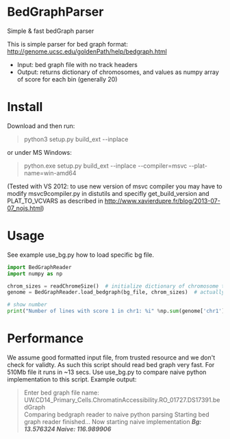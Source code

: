 BedGraphParser
==============

Simple &amp; fast bedGraph parser

This is simple parser for bed graph format: http://genome.ucsc.edu/goldenPath/help/bedgraph.html

* Input: bed graph file with no track headers
* Output: returns dictionary of chromosomes, and values as numpy array of score for each bin (generally 20)

# Install
Download and then run:
> python3 setup.py build_ext --inplace

or under MS Windows:
> python.exe setup.py build_ext --inplace --compiler=msvc --plat-name=win-amd64

(Tested with VS 2012: to use new version of msvc compiler you may have to modify msvc9compiler.py in distutils and specifly get_build_version and PLAT_TO_VCVARS as described in http://www.xavierdupre.fr/blog/2013-07-07_nojs.html)

# Usage
See example use_bg.py how to load specific bg file.
```python
import BedGraphReader 
import numpy as np

chrom_sizes = readChromeSize()  # initialize dictionary of chromosome to chromosome size
genome = BedGraphReader.load_bedgraph(bg_file, chrom_sizes)  # actually read bed graph file

# show number
print("Number of lines with score 1 in chr1: %i" %np.sum(genome['chr1']==1))
```

# Performance
We assume good formatted input file, from trusted resource and we don't check for validty. As such this script should read bed graph very fast.
For 510Mb file it runs in ~13 secs.
Use use_bg.py to compare naive python implementation to this script. 
Example output:

>Enter bed graph file name: UW.CD14_Primary_Cells.ChromatinAccessibility.RO_01727.DS17391.bedGraph         
>Comparing bedgraph reader to naive python parsing
>Starting bed graph reader
>finished... Now starting naive implementation
>***Bg: 13.576324	 Naive: 116.989906***